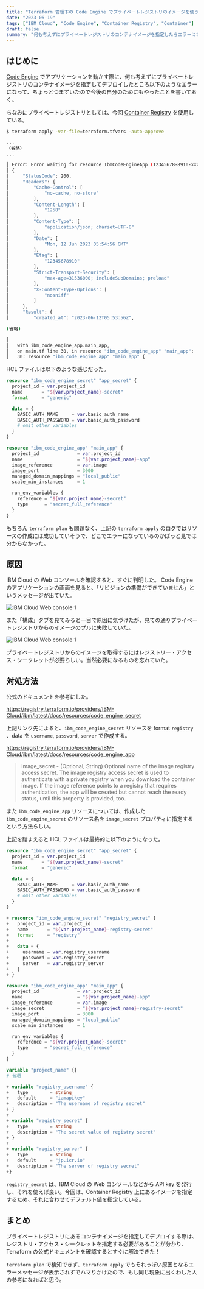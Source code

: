 ```yaml
---
title: "Terraform 管理下の Code Engine でプライベートレジストリのイメージを使う"
date: "2023-06-19"
tags: ["IBM Cloud", "Code Engine", "Container Registry", "Container"]
draft: false
summary: "何も考えずにプライベートレジストリのコンテナイメージを指定したらエラーになってハマったので書いておく"
---
```


## はじめに

[Code Engine](https://www.ibm.com/jp-ja/cloud/code-engine) でアプリケーションを動かす際に、何も考えずにプライベートレジストリのコンテナイメージを指定してデプロイしたところ以下のようなエラーになって、ちょっとつまずいたので今後の自分のためにもやったことを書いておく。

ちなみにプライベートレジストリとしては、今回 [Container Registry](https://www.ibm.com/jp-ja/cloud/container-registry) を使用している。

```bash
$ terraform apply -var-file=terraform.tfvars -auto-approve

...
（省略）
...

│ Error: Error waiting for resource IbmCodeEngineApp (12345678-8910-xxxx-xxxx-1x1x1x1x1x1x1x/sample-app) to be created: The instance getAppOptions failed: %!s(<nil>)
│ {
│     "StatusCode": 200,
│     "Headers": {
│         "Cache-Control": [
│             "no-cache, no-store"
│         ],
│         "Content-Length": [
│             "1258"
│         ],
│         "Content-Type": [
│             "application/json; charset=UTF-8"
│         ],
│         "Date": [
│             "Mon, 12 Jun 2023 05:54:56 GMT"
│         ],
│         "Etag": [
│             "12345678910"
│         ],
│         "Strict-Transport-Security": [
│             "max-age=31536000; includeSubDomains; preload"
│         ],
│         "X-Content-Type-Options": [
│             "nosniff"
│         ]
│     },
│     "Result": {
│         "created_at": "2023-06-12T05:53:56Z",

(省略)

│
│   with ibm_code_engine_app.main_app,
│   on main.tf line 30, in resource "ibm_code_engine_app" "main_app":
│   30: resource "ibm_code_engine_app" "main_app" {
```

HCL ファイルは以下のような感じだった。

```hcl:main.tf showLineNumbers
resource "ibm_code_engine_secret" "app_secret" {
  project_id = var.project_id
  name       = "${var.project_name}-secret"
  format     = "generic"

  data = {
    BASIC_AUTH_NAME     = var.basic_auth_name
    BASIC_AUTH_PASSWORD = var.basic_auth_password
    # omit other variables
  }
}

resource "ibm_code_engine_app" "main_app" {
  project_id              = var.project_id
  name                    = "${var.project_name}-app"
  image_reference         = var.image
  image_port              = 3000
  managed_domain_mappings = "local_public"
  scale_min_instances     = 1

  run_env_variables {
    reference = "${var.project_name}-secret"
    type      = "secret_full_reference"
  }
}
```

もちろん `terraform plan` も問題なく、上記の `terraform apply` のログではリソースの作成には成功していそうで、どこでエラーになっているのかぱっと見では分からなかった。

## 原因

IBM Cloud の Web コンソールを確認すると、すぐに判明した。
Code Engine のアプリケーションの画面を見ると、「リビジョンの準備ができていません」というメッセージが出ていた。

![IBM Cloud Web console 1](https://i.imgur.com/C9lPZY4.webp)

また「構成」タブを見てみると一目で原因に気づけたが、見ての通りプライベートレジストリからのイメージのプルに失敗していた。

![IBM Cloud Web console 1](https://i.imgur.com/R4hqwHk.webp)

プライベートレジストリからのイメージを取得するにはレジストリー・アクセス・シークレットが必要らしい。当然必要になるものを忘れていた。

## 対処方法

公式のドキュメントを参考にした。

https://registry.terraform.io/providers/IBM-Cloud/ibm/latest/docs/resources/code_engine_secret

上記リンク先によると、`ibm_code_engine_secret` リソースを format `registry` 、data を `username`, `password`, `server` で作成する。

https://registry.terraform.io/providers/IBM-Cloud/ibm/latest/docs/resources/code_engine_app

> image_secret - (Optional, String) Optional name of the image registry access secret. The image registry access secret is used to authenticate with a private registry when you download the container image. If the image reference points to a registry that requires authentication, the app will be created but cannot reach the ready status, until this property is provided, too.

また `ibm_code_engine_app` リソースについては、作成した `ibm_code_engine_secret` のリソース名を `image_secret` プロパティに指定するという方法らしい。

上記を踏まえると HCL ファイルは最終的に以下のようになった。

```diff:main.tf showLineNumbers
resource "ibm_code_engine_secret" "app_secret" {
  project_id = var.project_id
  name       = "${var.project_name}-secret"
  format     = "generic"

  data = {
    BASIC_AUTH_NAME     = var.basic_auth_name
    BASIC_AUTH_PASSWORD = var.basic_auth_password
    # omit other variables
  }
}

+ resource "ibm_code_engine_secret" "registry_secret" {
+   project_id = var.project_id
+   name       = "${var.project_name}-registry-secret"
+   format     = "registry"
+
+   data = {
+     username = var.registry_username
+     password = var.registry_secret
+     server   = var.registry_server
+   }
+ }

resource "ibm_code_engine_app" "main_app" {
  project_id              = var.project_id
  name                    = "${var.project_name}-app"
  image_reference         = var.image
+ image_secret            = "${var.project_name}-registry-secret"
  image_port              = 3000
  managed_domain_mappings = "local_public"
  scale_min_instances     = 1

  run_env_variables {
    reference = "${var.project_name}-secret"
    type      = "secret_full_reference"
  }
}
```

```diff:variables.tf
variable "project_name" {}
# 省略

+ variable "registry_username" {
+   type        = string
+   default     = "iamapikey"
+   description = "The username of registry secret"
+ }
+
+ variable "registry_secret" {
+   type        = string
+   description = "The secret value of registry secret"
+ }
+
+ variable "registry_server" {
+   type        = string
+   default     = "jp.icr.io"
+   description = "The server of registry secret"
+}
```

`registry_secret` は、IBM Cloud の Web コンソールなどから API key を発行し、それを使えば良い。今回は、Container Registry 上にあるイメージを指定するため、それに合わせてデフォルト値を指定している。

## まとめ

プライベートレジストリにあるコンテナイメージを指定してデプロイする際は、レジストリ・アクセス・シークレットを指定する必要があることが分かり、Terraform の公式ドキュメントを確認するとすぐに解決できた！

`terraform plan` で検知できず、`terraform apply` でもそれっぽい原因となるエラーメッセージが表示されずでハマりかけたので、もし同じ現象に出くわした人の参考になればと思う。
